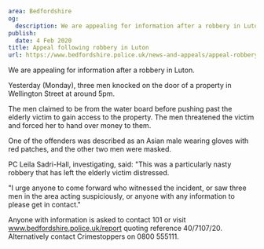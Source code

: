 ```yaml
area: Bedfordshire
og:
  description: We are appealing for information after a robbery in Luton.
publish:
  date: 4 Feb 2020
title: Appeal following robbery in Luton
url: https://www.bedfordshire.police.uk/news-and-appeals/appeal-robbery-luton-jan20
```

We are appealing for information after a robbery in Luton.

Yesterday (Monday), three men knocked on the door of a property in Wellington Street at around 5pm.

The men claimed to be from the water board before pushing past the elderly victim to gain access to the property. The men threatened the victim and forced her to hand over money to them.

One of the offenders was described as an Asian male wearing gloves with red patches, and the other two men were masked.

PC Leila Sadri-Hall, investigating, said: "This was a particularly nasty robbery that has left the elderly victim distressed.

"I urge anyone to come forward who witnessed the incident, or saw three men in the area acting suspiciously, or anyone with any information to please get in contact."

Anyone with information is asked to contact 101 or visit www.bedfordshire.police.uk/report quoting reference 40/7107/20. Alternatively contact Crimestoppers on 0800 555111.

